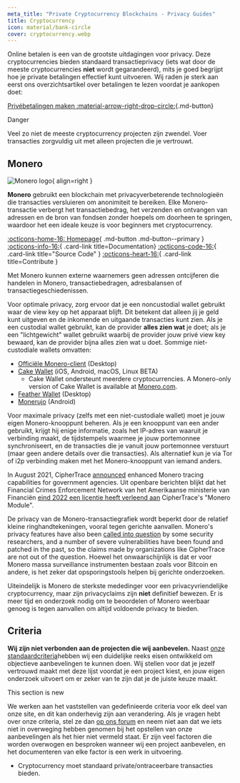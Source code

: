 ```yaml
---
meta_title: "Private Cryptocurrency Blockchains - Privacy Guides"
title: Cryptocurrency
icon: material/bank-circle
cover: cryptocurrency.webp
---
```


Online betalen is een van de grootste uitdagingen voor privacy. Deze cryptocurrencies bieden standaard transactieprivacy (iets wat door de meeste cryptocurrencies **niet** wordt gegarandeerd), mits je goed begrijpt hoe je private betalingen effectief kunt uitvoeren. Wij raden je sterk aan eerst ons overzichtsartikel over betalingen te lezen voordat je aankopen doet:

[Privébetalingen maken :material-arrow-right-drop-circle:](advanced/payments.md ""){.md-button}

<div class="admonition danger" markdown>
<p class="admonition-title">Danger</p>

Veel zo niet de meeste cryptocurrency projecten zijn zwendel. Voer transacties zorgvuldig uit met alleen projecten die je vertrouwt.

</div>

## Monero

<div class="admonition recommendation" markdown>

![Monero logo](assets/img/cryptocurrency/monero.svg){ align=right }

**Monero** gebruikt een blockchain met privacyverbeterende technologieën die transacties versluieren om anonimiteit te bereiken. Elke Monero-transactie verbergt het transactiebedrag, het verzenden en ontvangen van adressen en de bron van fondsen zonder hoepels om doorheen te springen, waardoor het een ideale keuze is voor beginners met cryptocurrency.

[:octicons-home-16: Homepage](https://getmonero.org){ .md-button .md-button--primary }
[:octicons-info-16:](https://getmonero.org/resources/user-guides){ .card-link title=Documentation}
[:octicons-code-16:](https://github.com/monero-project/monero){ .card-link title="Source Code" }
[:octicons-heart-16:](https://getmonero.org/get-started/contributing){ .card-link title=Contribute }

</details>

</div>

Met Monero kunnen externe waarnemers geen adressen ontcijferen die handelen in Monero, transactiebedragen, adresbalansen of transactiegeschiedenissen.

Voor optimale privacy, zorg ervoor dat je een noncustodial wallet gebruikt waar de view key op het apparaat blijft. Dit betekent dat alleen jij je geld kunt uitgeven en de inkomende en uitgaande transacties kunt zien. Als je een custodial wallet gebruikt, kan de provider **alles zien wat** je doet; als je een "lichtgewicht" wallet gebruikt waarbij de provider jouw privé view key bewaard, kan de provider bijna alles zien wat u doet. Sommige niet-custodiale wallets omvatten:

- [Officiële Monero-client](https://getmonero.org/downloads) (Desktop)
- [Cake Wallet](https://cakewallet.com) (iOS, Android, macOS, Linux BETA)
    - Cake Wallet ondersteunt meerdere cryptocurrencies. A Monero-only version of Cake Wallet is available at [Monero.com](https://monero.com).
- [Feather Wallet](https://featherwallet.org) (Desktop)
- [Monerujo](https://monerujo.io) (Android)

Voor maximale privacy (zelfs met een niet-custodiale wallet) moet je jouw eigen Monero-knooppunt beheren. Als je een knooppunt van een ander gebruikt, krijgt hij enige informatie, zoals het IP-adres van waaruit je verbinding maakt, de tijdstempels waarmee je jouw portemonnee synchroniseert, en de transacties die je vanuit jouw portemonnee verstuurt (maar geen andere details over die transacties). Als alternatief kun je via Tor of i2p verbinding maken met het Monero-knooppunt van iemand anders.

In August 2021, CipherTrace [announced](https://ciphertrace.com/enhanced-monero-tracing) enhanced Monero tracing capabilities for government agencies. Uit openbare berichten blijkt dat het Financial Crimes Enforcement Network van het Amerikaanse ministerie van Financiën [eind 2022 een licentie heeft verleend aan](https://sam.gov/opp/d12cbe9afbb94ca68006d0f006d355ac/view) CipherTrace's "Monero Module".

De privacy van de Monero-transactiegrafiek wordt beperkt door de relatief kleine ringhandtekeningen, vooral tegen gerichte aanvallen. Monero's privacy features have also been [called into question](https://web.archive.org/web/20180331203053/https://wired.com/story/monero-privacy) by some security researchers, and a number of severe vulnerabilities have been found and patched in the past, so the claims made by organizations like CipherTrace are not out of the question. Hoewel het onwaarschijnlijk is dat er voor Monero massa surveillance instrumenten bestaan zoals voor Bitcoin en andere, is het zeker dat opsporingstools helpen bij gerichte onderzoeken.

Uiteindelijk is Monero de sterkste mededinger voor een privacyvriendelijke cryptocurrency, maar zijn privacyclaims zijn **niet** definitief bewezen. Er is meer tijd en onderzoek nodig om te beoordelen of Monero weerbaar genoeg is tegen aanvallen om altijd voldoende privacy te bieden.

## Criteria

**Wij zijn niet verbonden aan de projecten die wij aanbevelen.** Naast [onze standaardcriteria](about/criteria.md)hebben wij een duidelijke reeks eisen ontwikkeld om objectieve aanbevelingen te kunnen doen. Wij stellen voor dat je jezelf vertrouwd maakt met deze lijst voordat je een project kiest, en jouw eigen onderzoek uitvoert om er zeker van te zijn dat je de juiste keuze maakt.

<div class="admonition example" markdown>
<p class="admonition-title">This section is new</p>

We werken aan het vaststellen van gedefinieerde criteria voor elk deel van onze site, en dit kan onderhevig zijn aan verandering. Als je vragen hebt over onze criteria, stel ze dan [op ons forum](https://discuss.privacyguides.net/latest) en neem niet aan dat we iets niet in overweging hebben genomen bij het opstellen van onze aanbevelingen als het hier niet vermeld staat. Er zijn veel factoren die worden overwogen en besproken wanneer wij een project aanbevelen, en het documenteren van elke factor is een werk in uitvoering.

</div>

- Cryptocurrency moet standaard private/ontraceerbare transacties bieden.
